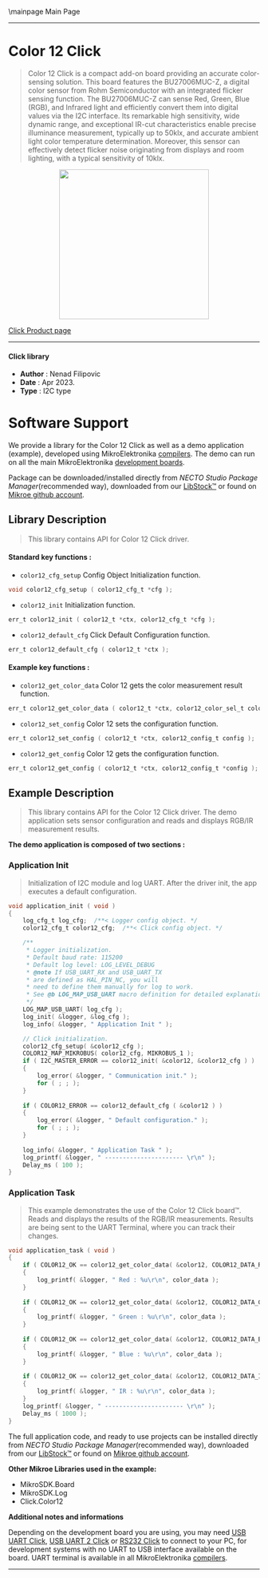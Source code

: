 \mainpage Main Page

---
# Color 12 Click

> Color 12 Click is a compact add-on board providing an accurate color-sensing solution. 
> This board features the BU27006MUC-Z, a digital color sensor from Rohm Semiconductor 
> with an integrated flicker sensing function. The BU27006MUC-Z can sense Red, Green, Blue (RGB), 
> and Infrared light and efficiently convert them into digital values via the I2C interface. 
> Its remarkable high sensitivity, wide dynamic range, and exceptional IR-cut characteristics 
> enable precise illuminance measurement, typically up to 50klx, 
> and accurate ambient light color temperature determination. 
> Moreover, this sensor can effectively detect flicker noise originating from displays and room lighting, 
> with a typical sensitivity of 10klx.

<p align="center">
  <img src="https://download.mikroe.com/images/click_for_ide/color12_click.png" height=300px>
</p>

[Click Product page](https://www.mikroe.com/color-12-click)

---


#### Click library

- **Author**        : Nenad Filipovic
- **Date**          : Apr 2023.
- **Type**          : I2C type


# Software Support

We provide a library for the Color 12 Click
as well as a demo application (example), developed using MikroElektronika
[compilers](https://www.mikroe.com/necto-studio).
The demo can run on all the main MikroElektronika [development boards](https://www.mikroe.com/development-boards).

Package can be downloaded/installed directly from *NECTO Studio Package Manager*(recommended way), downloaded from our [LibStock&trade;](https://libstock.mikroe.com) or found on [Mikroe github account](https://github.com/MikroElektronika/mikrosdk_click_v2/tree/master/clicks).

## Library Description

> This library contains API for Color 12 Click driver.

#### Standard key functions :

- `color12_cfg_setup` Config Object Initialization function.
```c
void color12_cfg_setup ( color12_cfg_t *cfg );
```

- `color12_init` Initialization function.
```c
err_t color12_init ( color12_t *ctx, color12_cfg_t *cfg );
```

- `color12_default_cfg` Click Default Configuration function.
```c
err_t color12_default_cfg ( color12_t *ctx );
```

#### Example key functions :

- `color12_get_color_data` Color 12 gets the color measurement result function.
```c
err_t color12_get_color_data ( color12_t *ctx, color12_color_sel_t color_sel, uint16_t *color_data );
```

- `color12_set_config` Color 12 sets the configuration function.
```c
err_t color12_set_config ( color12_t *ctx, color12_config_t config );
```

- `color12_get_config` Color 12 gets the configuration function.
```c
err_t color12_get_config ( color12_t *ctx, color12_config_t *config );
```

## Example Description

> This library contains API for the Color 12 Click driver.
> The demo application sets sensor configuration 
> and reads and displays RGB/IR measurement results.

**The demo application is composed of two sections :**

### Application Init

> Initialization of I2C module and log UART.
> After the driver init, the app executes a default configuration.

```c
void application_init ( void ) 
{
    log_cfg_t log_cfg;  /**< Logger config object. */
    color12_cfg_t color12_cfg;  /**< Click config object. */

    /** 
     * Logger initialization.
     * Default baud rate: 115200
     * Default log level: LOG_LEVEL_DEBUG
     * @note If USB_UART_RX and USB_UART_TX 
     * are defined as HAL_PIN_NC, you will 
     * need to define them manually for log to work. 
     * See @b LOG_MAP_USB_UART macro definition for detailed explanation.
     */
    LOG_MAP_USB_UART( log_cfg );
    log_init( &logger, &log_cfg );
    log_info( &logger, " Application Init " );

    // Click initialization.
    color12_cfg_setup( &color12_cfg );
    COLOR12_MAP_MIKROBUS( color12_cfg, MIKROBUS_1 );
    if ( I2C_MASTER_ERROR == color12_init( &color12, &color12_cfg ) ) 
    {
        log_error( &logger, " Communication init." );
        for ( ; ; );
    }
    
    if ( COLOR12_ERROR == color12_default_cfg ( &color12 ) )
    {
        log_error( &logger, " Default configuration." );
        for ( ; ; );
    }
    
    log_info( &logger, " Application Task " );
    log_printf( &logger, " ---------------------- \r\n" );
    Delay_ms ( 100 );
}
```

### Application Task

> This example demonstrates the use of the Color 12 Click board™.
> Reads and displays the results of the RGB/IR measurements.
> Results are being sent to the UART Terminal, where you can track their changes.

```c
void application_task ( void ) 
{
    if ( COLOR12_OK == color12_get_color_data( &color12, COLOR12_DATA_RED, &color_data ) )
    {
        log_printf( &logger, " Red : %u\r\n", color_data );
    }
    
    if ( COLOR12_OK == color12_get_color_data( &color12, COLOR12_DATA_GREEN, &color_data ) )
    {
        log_printf( &logger, " Green : %u\r\n", color_data );
    }
    
    if ( COLOR12_OK == color12_get_color_data( &color12, COLOR12_DATA_BLUE, &color_data ) )
    {
        log_printf( &logger, " Blue : %u\r\n", color_data );
    }
    
    if ( COLOR12_OK == color12_get_color_data( &color12, COLOR12_DATA_IR, &color_data ) )
    {
        log_printf( &logger, " IR : %u\r\n", color_data );
    }
    log_printf( &logger, " ---------------------- \r\n" );
    Delay_ms ( 1000 );
}
```

The full application code, and ready to use projects can be installed directly from *NECTO Studio Package Manager*(recommended way), downloaded from our [LibStock&trade;](https://libstock.mikroe.com) or found on [Mikroe github account](https://github.com/MikroElektronika/mikrosdk_click_v2/tree/master/clicks).

**Other Mikroe Libraries used in the example:**

- MikroSDK.Board
- MikroSDK.Log
- Click.Color12

**Additional notes and informations**

Depending on the development board you are using, you may need
[USB UART Click](https://www.mikroe.com/usb-uart-click),
[USB UART 2 Click](https://www.mikroe.com/usb-uart-2-click) or
[RS232 Click](https://www.mikroe.com/rs232-click) to connect to your PC, for
development systems with no UART to USB interface available on the board. UART
terminal is available in all MikroElektronika
[compilers](https://shop.mikroe.com/compilers).

---
